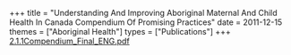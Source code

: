 +++
title = "Understanding And Improving Aboriginal Maternal And Child Health In Canada Compendium Of Promising Practices"
date = 2011-12-15
themes = ["Aboriginal Health"]
types = ["Publications"]
+++
[2.1.1Compendium\_Final\_ENG.pdf](/files/2.1.1Compendium_Final_ENG.pdf)
